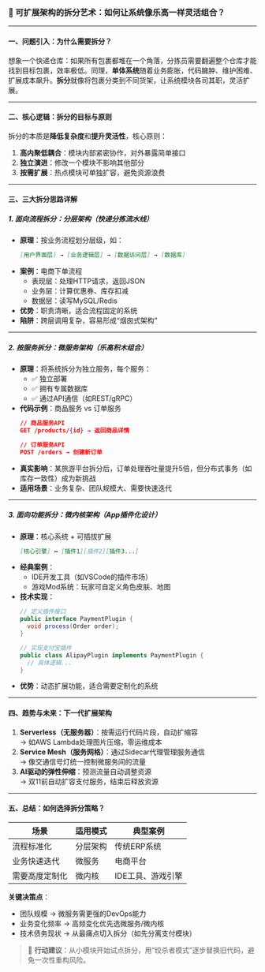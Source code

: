 ### 🌟 可扩展架构的拆分艺术：如何让系统像乐高一样灵活组合？

---

#### **一、问题引入：为什么需要拆分？**
想象一个快递仓库：如果所有包裹都堆在一个角落，分拣员需要翻遍整个仓库才能找到目标包裹，效率极低。同理，**单体系统**随着业务膨胀，代码臃肿、维护困难、扩展成本飙升。**拆分**就像将包裹分类到不同货架，让系统模块各司其职，灵活扩展。

---

#### **二、核心逻辑：拆分的目标与原则**
拆分的本质是**降低复杂度**和**提升灵活性**，核心原则：
1. **高内聚低耦合**：模块内部紧密协作，对外暴露简单接口  
2. **独立演进**：修改一个模块不影响其他部分  
3. **按需扩展**：热点模块可单独扩容，避免资源浪费

---

#### **三、三大拆分思路详解**

##### **1. 面向流程拆分：分层架构（快递分拣流水线）**  
- **原理**：按业务流程划分层级，如：  
  ```markdown
  [用户界面层] → [业务逻辑层] → [数据访问层] → [数据库]
  ```
- **案例**：电商下单流程  
  - 表现层：处理HTTP请求，返回JSON  
  - 业务层：计算优惠券、库存扣减  
  - 数据层：读写MySQL/Redis
- **优势**：职责清晰，适合流程固定的系统  
- **陷阱**：跨层调用复杂，容易形成“烟囱式架构”

---

##### **2. 按服务拆分：微服务架构（乐高积木组合）**  
- **原理**：将系统拆分为独立服务，每个服务：  
  - ✅ 独立部署  
  - ✅ 拥有专属数据库  
  - ✅ 通过API通信（如REST/gRPC）
- **代码示例**：商品服务 vs 订单服务  
  ```json
  // 商品服务API
  GET /products/{id} → 返回商品详情
  
  // 订单服务API
  POST /orders → 创建新订单
  ```
- **真实影响**：某旅游平台拆分后，订单处理吞吐量提升5倍，但分布式事务（如库存一致性）成为新挑战
- **适用场景**：业务复杂、团队规模大、需要快速迭代

---

##### **3. 面向功能拆分：微内核架构（App插件化设计）**  
- **原理**：核心系统 + 可插拔扩展  
  ```markdown
  [核心引擎] ↔ [插件1][插件2][插件3...]
  ```
- **经典案例**：  
  - IDE开发工具（如VSCode的插件市场）  
  - 游戏Mod系统：玩家可自定义角色皮肤、地图
- **技术实现**：  
  ```java
  // 定义插件接口
  public interface PaymentPlugin {
    void process(Order order);
  }
  
  // 实现支付宝插件
  public class AlipayPlugin implements PaymentPlugin {
    // 具体逻辑...
  }
  ```
- **优势**：动态扩展功能，适合需要定制化的系统

---

#### **四、趋势与未来：下一代扩展架构**
1. **Serverless（无服务器）**：按需运行代码片段，自动扩缩容  
   → 如AWS Lambda处理图片压缩，零运维成本
2. **Service Mesh（服务网格）**：通过Sidecar代理管理服务通信  
   → 像交通信号灯统一控制微服务间的流量
3. **AI驱动的弹性伸缩**：预测流量自动调整资源  
   → 双11前自动扩容支付服务，结束后释放资源

---

#### **五、总结：如何选择拆分策略？**
| 场景                | 适用模式          | 典型案例         |
|---------------------|-------------------|------------------|
| 流程标准化           | 分层架构          | 传统ERP系统      |
| 业务快速迭代         | 微服务            | 电商平台         |
| 需要高度定制化       | 微内核            | IDE工具、游戏引擎|

**关键决策点**：  
- 团队规模 → 微服务需更强的DevOps能力  
- 业务变化频率 → 高频变化优先选微服务/微内核  
- 技术债务现状 → 从最痛点切入拆分（如先分离支付模块）

> 🌱 **行动建议**：从小模块开始试点拆分，用“绞杀者模式”逐步替换旧代码，避免一次性重构风险。


